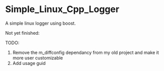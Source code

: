# Simple_Linux_Cpp_Logger
A simple linux logger using boost. 

Not yet finished:

TODO:
1) Remove the m_diffconfig dependancy from my old project and make it more user customizable
2) Add usage guid
